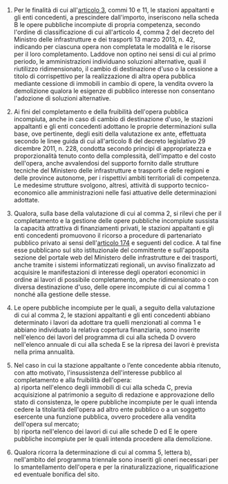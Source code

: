 1. Per le finalità di cui all'[articolo 3](/allegato-1.5-articolo-3/1), commi 10 e 11, le stazioni appaltanti e gli enti concedenti, a prescindere dall'importo, inseriscono nella scheda B le opere pubbliche incompiute di propria competenza, secondo l'ordine di classificazione di cui all'articolo 4, comma 2 del decreto del Ministro delle infrastrutture e dei trasporti 13 marzo 2013, n. 42, indicando per ciascuna opera non completata le modalità e le risorse per il loro completamento. Laddove non optino nei sensi di cui al primo periodo, le amministrazioni individuano soluzioni alternative, quali il riutilizzo ridimensionato, il cambio di destinazione d'uso o la cessione a titolo di corrispettivo per la realizzazione di altra opera pubblica mediante cessione di immobili in cambio di opere, la vendita ovvero la demolizione qualora le esigenze di pubblico interesse non consentano l'adozione di soluzioni alternative.

2. Ai fini del completamento e della fruibilità dell'opera pubblica incompiuta, anche in caso di cambio di destinazione d'uso, le stazioni appaltanti e gli enti concedenti adottano le proprie determinazioni sulla base, ove pertinente, degli esiti della valutazione ex ante, effettuata secondo le linee guida di cui all'articolo 8 del decreto legislativo 29 dicembre 2011, n. 228, condotta secondo principi di appropriatezza e proporzionalità tenuto conto della complessità, dell'impatto e del costo dell'opera, anche avvalendosi del supporto fornito dalle strutture tecniche del Ministero delle infrastrutture e trasporti e delle regioni e delle province autonome, per i rispettivi ambiti territoriali di competenza. Le medesime strutture svolgono, altresì, attività di supporto tecnico-economico alle amministrazioni nelle fasi attuative delle determinazioni adottate.

3. Qualora, sulla base della valutazione di cui al comma 2, si rilevi che per il completamento e la gestione delle opere pubbliche incompiute sussista la capacità attrattiva di finanziamenti privati, le stazioni appaltanti e gli enti concedenti promuovono il ricorso a procedure di partenariato pubblico privato ai sensi dell'[articolo 174](/articolo-174/1) e seguenti del codice. A tal fine esse pubblicano sul sito istituzionale del committente e sull'apposita sezione del portale web del Ministero delle infrastrutture e dei trasporti, anche tramite i sistemi informatizzati regionali, un avviso finalizzato ad acquisire le manifestazioni di interesse degli operatori economici in ordine ai lavori di possibile completamento, anche ridimensionato o con diversa destinazione d'uso, delle opere incompiute di cui al comma 1 nonché alla gestione delle stesse. 

4. Le opere pubbliche incompiute per le quali, a seguito della valutazione di cui al comma 2, le stazioni appaltanti e gli enti concedenti abbiano determinato i lavori da adottare tra quelli menzionati al comma 1 e abbiano individuato la relativa copertura finanziaria, sono inserite nell'elenco dei lavori del programma di cui alla scheda D ovvero nell'elenco annuale di cui alla scheda E se la ripresa dei lavori è prevista nella prima annualità.

5. Nel caso in cui la stazione appaltante o l’ente concedente abbia ritenuto, con atto motivato, l'insussistenza dell'interesse pubblico al completamento e alla fruibilità dell'opera:<br>a) riporta nell'elenco degli immobili di cui alla scheda C, previa acquisizione al patrimonio a seguito di redazione e approvazione dello stato di consistenza, le opere pubbliche incompiute per le quali intenda cedere la titolarità dell'opera ad altro ente pubblico o a un soggetto esercente una funzione pubblica, ovvero procedere alla vendita dell'opera sul mercato;<br>b) riporta nell'elenco dei lavori di cui alle schede D ed E le opere pubbliche incompiute per le quali intenda procedere alla demolizione.

6. Qualora ricorra la determinazione di cui al comma 5, lettera b), nell'ambito del programma triennale sono inseriti gli oneri necessari per lo smantellamento dell'opera e per la rinaturalizzazione, riqualificazione ed eventuale bonifica del sito.